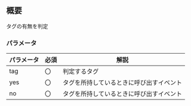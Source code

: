 

## 概要
タグの有無を判定

### パラメータ

パラメータ|必須|解説
--|--|--
tag|〇|判定するタグ
yes|〇|タグを所持しているときに呼び出すイベント
no|〇|タグを所持しているときに呼び出すイベント

